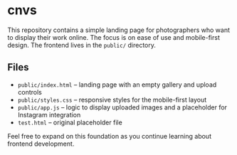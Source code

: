 # cnvs

This repository contains a simple landing page for photographers who want to
display their work online. The focus is on ease of use and mobile-first design.
The frontend lives in the `public/` directory.

## Files

- `public/index.html` – landing page with an empty gallery and upload controls
- `public/styles.css` – responsive styles for the mobile-first layout
- `public/app.js` – logic to display uploaded images and a placeholder for
  Instagram integration
- `test.html` – original placeholder file

Feel free to expand on this foundation as you continue learning about frontend development.
